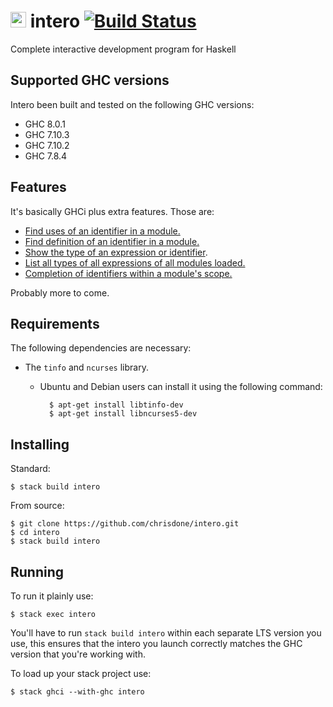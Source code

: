 # <img src="https://github.com/chrisdone/intero/raw/master/images/intero.svg" height=25> intero [![Build Status](https://travis-ci.org/chrisdone/intero.png)](https://travis-ci.org/chrisdone/intero)

Complete interactive development program for Haskell

## Supported GHC versions

Intero been built and tested on the following GHC versions:

* GHC 8.0.1
* GHC 7.10.3
* GHC 7.10.2
* GHC 7.8.4

## Features

It's basically GHCi plus extra features. Those are:

* [Find uses of an identifier in a module.](https://github.com/chrisdone/intero/blob/28609611c9f7c7d63370ce66e8ebb97676a8374e/src/test/Main.hs#L118)
* [Find definition of an identifier in a module.](https://github.com/chrisdone/intero/blob/28609611c9f7c7d63370ce66e8ebb97676a8374e/src/test/Main.hs#L143)
* [Show the type of an expression or identifier](https://github.com/chrisdone/intero/blob/28609611c9f7c7d63370ce66e8ebb97676a8374e/src/test/Main.hs#L82).
* [List all types of all expressions of all modules loaded.](https://github.com/chrisdone/intero/blob/28609611c9f7c7d63370ce66e8ebb97676a8374e/src/test/Main.hs#L98)
* [Completion of identifiers within a module's scope.](https://github.com/chrisdone/intero/blob/bbd71951edb89f06a939910024f85cc44c11c16e/src/test/Main.hs#L242)

Probably more to come.

## Requirements

The following dependencies are necessary:

* The `tinfo` and `ncurses` library.

  * Ubuntu and Debian users can install it using the following
    command:

          $ apt-get install libtinfo-dev
          $ apt-get install libncurses5-dev

## Installing

Standard:

    $ stack build intero

From source:

    $ git clone https://github.com/chrisdone/intero.git
    $ cd intero
    $ stack build intero

## Running

To run it plainly use:

    $ stack exec intero

You'll have to run `stack build intero` within each separate LTS
version you use, this ensures that the intero you launch correctly
matches the GHC version that you're working with.

To load up your stack project use:

    $ stack ghci --with-ghc intero
